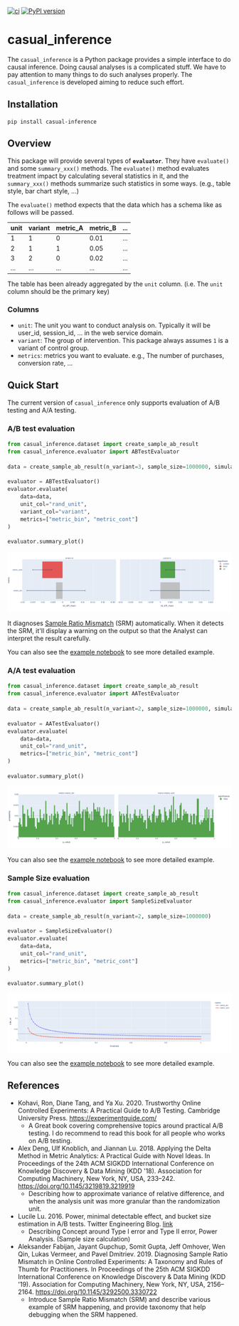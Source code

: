 [![ci](https://github.com/shyaginuma/casual_inference/actions/workflows/lint_and_test.yml/badge.svg)](https://github.com/shyaginuma/casual_inference/actions/workflows/lint_and_test.yml)
[![PyPI version](https://badge.fury.io/py/casual_inference.svg)](https://badge.fury.io/py/casual_inference)

# casual_inference

The `casual_inference` is a Python package provides a simple interface to do causal inference.
Doing causal analyses is a complicated stuff. We have to pay attention to many things to do such analyses properly.
The `casual_inference` is developed aiming to reduce such effort.

## Installation

```shell
pip install casual-inference
```

## Overview

This package will provide several types of **`evaluator`**. They have `evaluate()` and some `summary_xxx()` methods. The `evaluate()` method evaluates treatment impact by calculating several statistics in it, and the `summary_xxx()` methods summarize such statistics in some ways. (e.g., table style, bar chart style, ...)

The `evaluate()` method expects that the data which has a schema like as follows will be passed.

|unit|variant|metric_A|metric_B|...|
|----|-------|--------|--------|---|
|1   |1      |0       |0.01    |...|
|2   |1      |1       |0.05    |...|
|3   |2      |0       |0.02    |...|
|... |...    |...     |...     |...|

The table has been already aggregated by the `unit` column. (i.e. The `unit` column should be the primary key)

### Columns

- `unit`: The unit you want to conduct analysis on. Typically it will be user_id, session_id, ... in the web service domain.
- `variant`: The group of intervention. This package always assumes `1` is a variant of control group.
- `metrics`: metrics you want to evaluate. e.g., The number of purchases, conversion rate, ...

## Quick Start

The current version of `casual_inference` only supports evaluation of A/B testing and A/A testing.

### A/B test evaluation

```python
from casual_inference.dataset import create_sample_ab_result
from casual_inference.evaluator import ABTestEvaluator

data = create_sample_ab_result(n_variant=3, sample_size=1000000, simulated_lift=[-0.01, 0.01])

evaluator = ABTestEvaluator()
evaluator.evaluate(
    data=data,
    unit_col="rand_unit",
    variant_col="variant",
    metrics=["metric_bin", "metric_cont"]
)

evaluator.summary_plot()
```

![eval_result](examples/images/plot_abtestevaluator_result.png)

It diagnoses [Sample Ratio Mismatch](https://dl.acm.org/doi/10.1145/3292500.3330722) (SRM) automatically. When it detects the SRM, it'll display a warning on the output so that the Analyst can interpret the result carefully.

You can also see the [example notebook](https://github.com/shyaginuma/casual_inference/blob/main/examples/ab_test_evaluator.ipynb) to see more detailed example.

### A/A test evaluation

```python
from casual_inference.dataset import create_sample_ab_result
from casual_inference.evaluator import AATestEvaluator

data = create_sample_ab_result(n_variant=2, sample_size=1000000, simulated_lift=[0.0])

evaluator = AATestEvaluator()
evaluator.evaluate(
    data=data,
    unit_col="rand_unit",
    metrics=["metric_bin", "metric_cont"]
)

evaluator.summary_plot()
```

![eval_result](examples/images/plot_aatestevaluator_result.png)

You can also see the [example notebook](https://github.com/shyaginuma/casual_inference/blob/main/examples/aa_test_evaluator.ipynb) to see more detailed example.

### Sample Size evaluation

```python
from casual_inference.dataset import create_sample_ab_result
from casual_inference.evaluator import SampleSizeEvaluator

data = create_sample_ab_result(n_variant=2, sample_size=1000000)

evaluator = SampleSizeEvaluator()
evaluator.evaluate(
    data=data,
    unit_col="rand_unit",
    metrics=["metric_bin", "metric_cont"]
)

evaluator.summary_plot()
```

![eval_result](examples/images/plot_samplesizeevaluator_result.png)

You can also see the [example notebook](https://github.com/shyaginuma/casual_inference/blob/main/examples/sample_size_evaluator.ipynb) to see more detailed example.

## References

- Kohavi, Ron, Diane Tang, and Ya Xu. 2020. ​Trustworthy Online Controlled Experiments: A Practical Guide to A/B Testing. Cambridge University Press. https://experimentguide.com/
  - A Great book covering comprehensive topics around practical A/B testing. I do recommend to read this book for all people who works on A/B testing.
- Alex Deng, Ulf Knoblich, and Jiannan Lu. 2018. Applying the Delta Method in Metric Analytics: A Practical Guide with Novel Ideas. In Proceedings of the 24th ACM SIGKDD International Conference on Knowledge Discovery & Data Mining (KDD '18). Association for Computing Machinery, New York, NY, USA, 233–242. https://doi.org/10.1145/3219819.3219919
  - Describing how to approximate variance of relative difference, and when the analysis unit was more granular than the randomization unit.
- Lucile Lu. 2016. Power, minimal detectable effect, and bucket size estimation in A/B tests. Twitter Engineering Blog. [link](https://blog.twitter.com/engineering/en_us/a/2016/power-minimal-detectable-effect-and-bucket-size-estimation-in-ab-tests)
  - Describing Concept around Type I error and Type II error, Power Analysis. (Sample size calculation)
- Aleksander Fabijan, Jayant Gupchup, Somit Gupta, Jeff Omhover, Wen Qin, Lukas Vermeer, and Pavel Dmitriev. 2019. Diagnosing Sample Ratio Mismatch in Online Controlled Experiments: A Taxonomy and Rules of Thumb for Practitioners. In Proceedings of the 25th ACM SIGKDD International Conference on Knowledge Discovery & Data Mining (KDD '19). Association for Computing Machinery, New York, NY, USA, 2156–2164. https://doi.org/10.1145/3292500.3330722
  - Introduce Sample Ratio Mismatch (SRM) and describe various example of SRM happening, and provide taxonomy that help debugging when the SRM happened.
